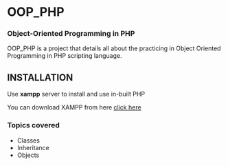# OOP_PHP

### Object-Oriented Programming in PHP

OOP_PHP is a project that details all about the practicing in Object Oriented 
Programming in PHP scripting language.

## INSTALLATION

Use **xampp** server to install and use in-built PHP

You can download XAMPP from here [click here](https://www.apachefriends.org/download.html)

### Topics covered

- Classes
- Inheritance
- Objects
